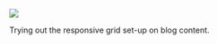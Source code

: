 ![](https://db-feed.s3.amazonaws.com/legacy/Screen_Shot_2019_05_06_at_10_23_45_AM-1557152660636.png)

Trying out the responsive grid set-up on blog content.
